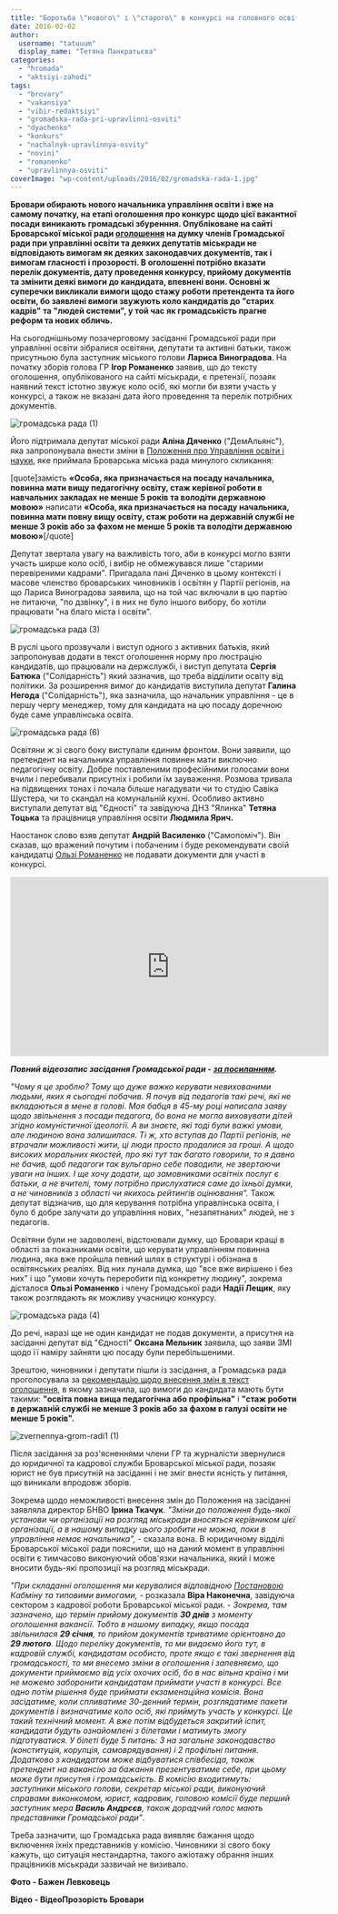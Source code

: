 ```yaml
---
title: "Боротьба \"нового\" і \"старого\" в конкурсі на головного освітянина Броварів - ВІДЕО"
date: 2016-02-02
author: 
  username: "tatuuum"
  display_name: "Тетяна Панкратьєва"
categories: 
  - "hromada"
  - "aktsiyi-zahodi"
tags: 
  - "brovary"
  - "vakansiya"
  - "vibir-redaktsiyi"
  - "gromadska-rada-pri-upravlinni-osviti"
  - "dyachenko"
  - "konkurs"
  - "nachalnyk-upravlinnya-osvity"
  - "novini"
  - "romanenko"
  - "upravlinnya-osviti"
coverImage: "wp-content/uploads/2016/02/gromadska-rada-1.jpg"
---
```


**Бровари обирають нового начальника управління освіти і вже на самому початку, на етапі оголошення про конкурс щодо цієї вакантної посади виникають громадські збуренння. Опубліковане на сайті Броварської міської ради [оголошення](https://brovary-rada.gov.ua/brovarska-m%D1%96ska-rada-ogoloshu%D1%94-konkurs-na-zam%D1%96shchennya-vakantno%D1%97-posadi) на думку членів Громадської ради при управлінні освіти та деяких депутатів міськради не відповідають вимогам як деяких законодавчих документів, так і вимогам гласності і прозорості. В оголошенні потрібно вказати перелік документів, дату проведення конкурсу, прийому документів та змінити деякі вимоги до кандидата, впевнені вони. Основні ж суперечки викликали вимоги щодо стажу роботи претендента та його освіти, бо заявлені вимоги звужують коло кандидатів до "старих кадрів" та "людей системи", у той час як громадськість прагне реформ та нових обличь.**

На сьогоднішньому позачерговому засіданні Громадської ради при управлінні освіти зібралися освітяни, депутати та активні батьки, також присутньою була заступник міського голови **Лариса Виноградова**. На початку зборів голова ГР **Ігор Романенко** заявив, що до тексту оголошення, опублікованого на сайті міськради, є претензії, позаяк наявний текст істотно звужує коло осіб, які могли би взяти участь у конкурсі, а також не вказані дата його проведення та перелік потрібних документів.

![громадська рада (1)](https://mpz.brovary.org/wp-content/uploads/2016/02/gromadska-rada-1.jpg)

Його підтримала депутат міської ради **Аліна Дяченко** ("ДемАльянс"), яка запропонувала внести зміни в [Положення про Управління освіти і науки](https://docs.brovary.org/p9548/01.10.2013/1033-38-06), яке приймала Броварська міська рада минулого скликання:

\[quote\]замість **«Особа, яка призначається на посаду начальника, повинна мати вищу педагогічну освіту, стаж керівної роботи в навчальних закладах не менше 5 років та володіти державною мовою»** написати **«Особа, яка призначається на посаду начальника, повинна мати повну вищу освіту, стаж роботи на державній службі не менше 3 років або за фахом не менше 5 років та володіти державною мовою»**\[/quote\]

Депутат звертала увагу на важливість того, аби в конкурсі могло взяти участь ширше коло осіб, і вибір не обмежувався лише "старими перевіреними кадрами". Пригадала пані Дяченко в цьому контексті і масове членство броварських чиновників і освітян у Партії регіонів, на що Лариса Виноградова заявила, що на той час включали в цю партію не питаючи, "по дзвінку", і в них не було іншого вибору, бо хотіли працювати "на благо міста і освіти".

![громадська рада (3)](https://mpz.brovary.org/wp-content/uploads/2016/02/gromadska-rada-3.jpg)

В руслі цього прозвучали і виступ одного з активних батьків, який запропонував додати в текст оголошення норму про люстрацію кандидатів, що працювали на держслужбі, і виступ депутата **Сергія Батюка** ("Солідарність") який зазначив, що треба відділити освіту від політики. За розширення вимог до кандидатів виступила депутат **Галина Негода** ("Солідарність"), яка зазначила, що начальник управління - це в першу чергу менеджер, тому для кандидата на цю посаду доречною буде саме управлінська освіта.

![громадська рада (6)](https://mpz.brovary.org/wp-content/uploads/2016/02/gromadska-rada-6.jpg)

Освітяни ж зі свого боку виступали єдиним фронтом. Вони заявили, що претендент на начальника управління повинен мати виключно педагогічну освіту. Добре поставленими професійними голосами вони вчили і перебивали присутніх і робили їм зауваження. Розмова тривала на підвищених тонах і почала більше нагадувати чи то студію Савіка Шустера, чи то скандал на комунальній кухні. Особливо активно виступали депутат від "Єдності" та завідуюча ДНЗ "Ялинка" **Тетяна Тоцька** та працівниця управління освіти **Людмила Ярич.**

Наостанок слово взяв депутат **Андрій Василенко** ("Самопоміч"). Він сказав, що вражений почутим і побаченим і буде рекомендувати своїй кандидатці [Ользі Романенко](https://mpz.brovary.org/olga-romanenko-kandydatka-na-posadu-nachalnyka-upravlinnya-osvity/) не подавати документи для участі в конкурсі.

<iframe src="https://www.youtube.com/embed/MEfDGD_z3FQ" width="560" height="315" frameborder="0" allowfullscreen="allowfullscreen"></iframe>

_**Повний відеозапис засідання Громадської ради - [за посиланням](https://youtu.be/2pB0svan96I).**_

_"Чому я це зроблю? Тому що дуже важко керувати невихованими людьми, яких я сьогодні побачив. Я почув від педагогів такі речі, які не вкладаються в мене в голові. Моя бабця в 45-му році написала заяву щодо звільнення з посади педагога, бо вона не могла виховувати дітей згідно комуністичної ідеології. А ви знаєте, які тоді були важкі умови, але людиною вона залишилася. Ті ж, хто вступав до Партії регіонів, не втрачали можливості жити, ці люди просто продалися за гроші. А щодо високих моральних якостей, про які тут так багато говорили, то я давно не бачив, щоб педагоги так вульгарно себе поводили, не звертаючи уваги на інших. І ще хочу додати, що замовниками освітніх послуг є батьки, а не вчителі, тому потрібно прислухатися саме до їхньої думки, а не чиновників з області чи якихось рейтингів оцінювання"._ Також депутат відзначив, що для керування потрібна управлінська освіта, і було б добре залучати до управління нових, "незапятнаних" людей, не з педагогів.

Освітяни були не задоволені, відстоювали думку, що Бровари кращі в області за показниками освіти, що керувати управлінням повинна людина, яка вже пройшла певний шлях в структурі і обізнана в освітянських реаліях. Від них лунала думка, що "все вже вирішено і без них" і що "умови хочуть переробити під конкретну людину", зокрема дісталося **Ользі Романенко** і члену Громадської ради **Надії Лещик**, яку також розглядають як можливу учасницю конкурсу.

![громадська рада (4)](https://mpz.brovary.org/wp-content/uploads/2016/02/gromadska-rada-4.jpg)

До речі, наразі ще не один кандидат не подав документи, а присутня на засіданні депутат від "Єдності" **Оксана Мельник** заявила, що заяви ЗМІ щодо її наміру зайняти цю посаду були перебільшеними.

Зрештою, чиновники і депутати пішли із засідання, а Громадська рада проголосувала за [рекомендацію щодо внесення змін в текст оголошення](https://www.brovary-osvita.gov.ua/wp-content/uploads/2015/03/zvernennya-grom-radi1.jpg), в якому зазначила, що вимоги до кандидата мають бути такими: **"освіта повна вища педагогічна або профільна"** і **"стаж роботи в державній службі не менше 3 років або за фахом в галузі освіти не менше 5 років".**

![zvernennya-grom-radi1 (1)](https://mpz.brovary.org/wp-content/uploads/2016/02/zvernennya-grom-radi1-1.jpg)

Після засідання за роз'ясненнями члени ГР та журналісти звернулися до юридичної та кадрової служби Броварської міської ради, позаяк юрист не був присутній на засіданні і не зміг внести ясність у питання, що виникали впродовж зборів.

Зокрема щодо неможливості внесення змін до Положення на засіданні заявляла директор БНВО **Ірина Ткачук**. _"Зміни до положення будь-якої установи чи організації на розгляд міськради вносяться керівником цієї організації, а в нашому випадку цього зробити не можна, поки в управління немає начальника",_ - сказала вона. В юридичному відділі Броварської міської ради пояснили, що на даний момент в управлінні освіти є тимчасово виконуючий обов'язки начальника, який і може вносити будь-які пропозиції на розгляд міськради.

_"При складанні оголошення ми керувалися відповідною [Постановою](https://zakon3.rada.gov.ua/laws/show/169-2002-%D0%BF) Кабміну та типовими вимогами,_ - розказала **Віра Наконечна**, завідуюча сектором з кадрової роботи Броварської міської ради. - _Зокрема, там зазначено, що термін прийому документів **30 днів** з моменту оголошення вакансії. Тобто в нашому випадку, якщо посада звільнилася **29 січня**, то прийом документів триватиме орієнтовно до **29 лютого**. Щодо переліку документів, то ми видаємо його тут, в кадровій службі, кандидатам особисто, проте якщо є такі звернення від громадськості, то ми внесемо зміни в оголошення і запевняємо, що документи приймаємо від усіх охочих осіб, бо в нас вільна країна і ми не можемо заборонити кандидатам приймати участі в конкурсі. Все одно потім рішення буде приймати екзаменаційна комісія. Вона засідатиме, коли спливатиме 30-денний термін, розглядатиме пакети документів і визначатиме коло осіб, які приймуть участь у конкурсі. Це такий технічний момент. А вже потім відбудеться закритий іспит, кандидати будуть ознайомлені з білетами і матимуть змогу підготуватися. У білеті буде 5 питань: 3 на загальне законодавство (конституція, корупція, самоврядування) і 2 профільні питання. Додатково з кандидатом може відбуватися співбесіда, також претендент на вакансію за бажання презентуватиме себе, при цьому може бути присутня і громадськість. В комісію входитимуть: заступники міського голови, секретар міської ради, виконуючий справами виконкомом, юрист, кадровик, головою комісії буде перший заступник мера **Василь Андрєєв**, також дорадчий голос мають представники Громадської ради"_.

Треба зазначити, що Громадська рада виявляє бажання щодо включення їхніх представників у комісію. Чиновники зі свого боку кажуть, що ситуація нестандартна, такого ажіотажу обрання інших працівників міськради зазвичай не визивало.

**Фото - Бажен Левковець**

**Відео - ВідеоПрозорість Бровари**
